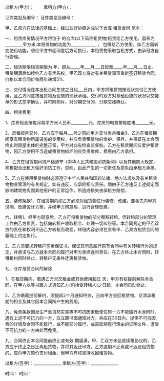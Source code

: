 
 


出租方(甲方)：　　 承租方(甲方)：


证件类型及编号： 证件类型及编号：


甲、乙双方在法律的基础上，经过友好协商达成以下仓库
租赁合同
范本：


一、租赁库房情况甲方将位于 的仓库(以下简称租赁物)租赁给乙方使用，面积为_________平方米;本租赁物的功能为_____________ ， 包租给乙方使用。如乙方需转变使用功能，须经甲方书面同意后方可执行，本租赁物采取包租方式，由承租方自行管理。


二、租赁期限租赁期限为 年，即从_____年___月___日起至_____年___月___日止。租赁期满后如续约乙方有优先权，甲乙双方将对有关租赁事项重新签订租赁合同，价格以本合同价每两年递增5%.


三、交付情况在本出租合同生效之日起___日内，甲方将租赁物按现状交付乙方使用，且乙方同意按租赁物及设施的现状承租。交付时双方对基础设施的状况以交接单的形式签字确认，并可附照片。对分期交付的，分期交接确认。


四、租赁费用


1、库房租金按每月每平方米人民币_________元，库房的电费按每度电_______元。


2、房租按月交付，乙方应于每月___号之前向甲方支付当月租金3、乙方在租赁期间享有租赁物所属设施的专用权，并应负责租赁物的维护、保养，并保证在本合同终止时房屋主体的完整正常，甲方对此有检查监督权。乙方在租赁期间应爱护租赁物，因乙方使用不当造成租赁物损坏的应负责维修，费用由乙方承担。


4、乙方在租赁期间须严格遵守《中华人民共和国消防条例》以及其他防火规定，积极配合出租方做好消防工作，否则，由此产生的一切责任及损失由承租方承担。


5、乙方在使用租赁物时必须遵守中华人民共和国的法律、地方法规以及有关租赁物物业管理的有关规定，如有违反，应承担相应责任。倘由于乙方违反上述规定而影响建筑物周围其他用户的正常运作，所造成损失由承租方赔偿。


五、装修条款1、在租赁期内如乙方必须对租赁物进行装修、改建，要事先向甲方说明、改建设计方案，并经甲方同意后，进行合理改建。


六、转租1、经甲方同意后，乙方可将租赁物的部分面积转租，但转租部分的管理工作由乙方负责，包括向转租户收取租金、处理一切纠纷等。本合同规定的甲乙双方的责任和权利不因乙方转租而改变，转租内容必须在原有甲、乙双方租赁合同的基础上约定执行。


2、乙方须要求转租户签署保证书，保证其同意履行原有合同中有关转租行为的规定，并承诺与乙方就本合同的履行对甲方承担连带责任。在乙方终止本合同时，转租租约同时终止，转租户无条件迁离租赁物。


七、仓库租赁合同的解除


1、在租赁期内，若遇乙方欠交租金或其他费用超过 天，甲方有权提前解除本合同，在甲方以等书面方式通知乙方(包括受转租人)之日起，本合同自动终止。


2、乙方确需提前解约，须提前2个月通知甲方，且向甲方交回租赁物、交清承租期的租金及其它因本合同所产生的费用。


八、免责条款因发生严重自然灾害等不可抗因素致使任何一方不能履行本合同时，遇有上述不可抗力的一方，应立即书面通知对方，并应在30日内，提供不可抗因素的详情及合同不能履行，或不能部分履行，或需延期履行理由的证明文件，遭受不可抗力的一方由此而免责。


九、合同终止本合同提前终止或有效 期届满，甲、乙双方未达成续租协议的，乙方应于终止之日迁离租赁物，并将其返还甲方。乙方逾期不迁离或不返还租赁物的，应向甲方原价支付租金，但甲方有权坚持收回租赁物。


出租方(签字)：______________ 承租方(签字)：______________


时间： 时间：
 


 

 
 
 
 
 
  


  
 

  


  


  
 
 
 
 

